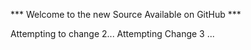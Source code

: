 
*** Welcome to the new Source Available on GitHub ***

Attempting to change 2...
Attempting Change 3 ...
